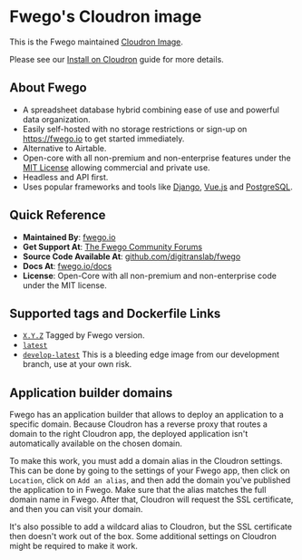 # Fwego's Cloudron image 

This is the Fwego maintained [Cloudron Image](https://cloudron.io).

Please see our [Install on Cloudron](https://fwego.io/docs/installation/install-on-cloudron)
guide for more details.

## About Fwego

* A spreadsheet database hybrid combining ease of use and powerful data organization.
* Easily self-hosted with no storage restrictions or sign-up on https://fwego.io to
  get started immediately.
* Alternative to Airtable.
* Open-core with all non-premium and non-enterprise features under
  the [MIT License](https://choosealicense.com/licenses/mit/) allowing commercial and
  private use.
* Headless and API first.
* Uses popular frameworks and tools like [Django](https://www.djangoproject.com/),
  [Vue.js](https://vuejs.org/) and [PostgreSQL](https://www.postgresql.org/).

## Quick Reference

* **Maintained By**: [fwego.io](https://fwego.io/contact)
* **Get Support At**: [The Fwego Community Forums](https://community.fwego.io)
* **Source Code Available At**: [github.com/digitranslab/fwego](https://github.com/digitranslab/fwego)
* **Docs At**: [fwego.io/docs](https://fwego.io/docs)
* **License**: Open-Core with all non-premium and non-enterprise code under the MIT 
  license.

## Supported tags and Dockerfile Links

* [`X.Y.Z`](https://github.com/digitranslab/fwego/-/blob/master/deploy/cloudron/Dockerfile)
  Tagged by Fwego version.
* [`latest`](https://github.com/digitranslab/fwego/-/blob/master/deploy/cloudron/Dockerfile)
* [`develop-latest`](https://github.com/digitranslab/fwego/-/blob/develop/deploy/cloudron/Dockerfile)
  This is a bleeding edge image from our development branch, use at your own risk.

## Application builder domains

Fwego has an application builder that allows to deploy an application to a specific
domain. Because Cloudron has a reverse proxy that routes a domain to the right Cloudron
app, the deployed application isn't automatically available on the chosen domain.

To make this work, you must add a domain alias in the Cloudron settings. This can be
done by going to the settings of your Fwego app, then click on `Location`, click on
`Add an alias`, and then add the domain you've published the application to in Fwego.
Make sure that the alias matches the full domain name in Fwego. After that, Cloudron
will request the SSL certificate, and then you can visit your domain.

It's also possible to add a wildcard alias to Cloudron, but the SSL certificate then
doesn't work out of the box. Some additional settings on Cloudron might be required to
make it work.
